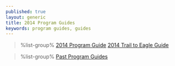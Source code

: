 ```yaml
---
published: true
layout: generic
title: 2014 Program Guides
keywords: program guides, guides
---
```


> %list-group%
> <a href="{{ site.url }}/pdf/2014/14_program_guide.pdf" class="list-group-item">2014 Program Guide</a>
> <a href="{{ site.url }}/pdf/2014/2014_T2E_Guide.pdf" class="list-group-item">2014 Trail to Eagle Guide</a>

> %list-group%
> <a href="archive/" class="list-group-item">Past Program Guides</a>
